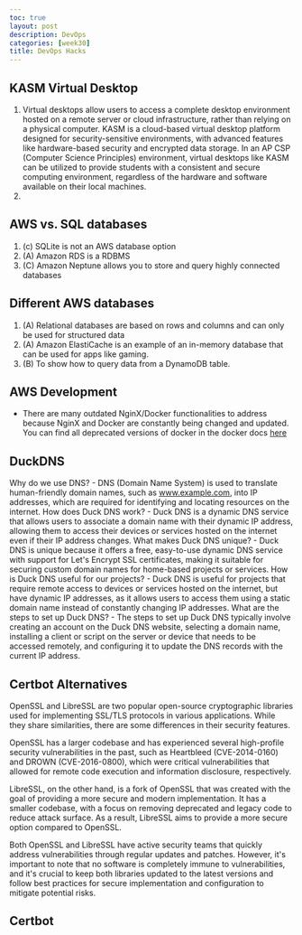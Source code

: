 ```yaml
---
toc: true
layout: post
description: DevOps
categories: [week30]
title: DevOps Hacks
---
```


## KASM Virtual Desktop

1. Virtual desktops allow users to access a complete desktop environment hosted on a remote server or cloud infrastructure, rather than relying on a physical computer. KASM is a cloud-based virtual desktop platform designed for security-sensitive environments, with advanced features like hardware-based security and encrypted data storage. In an AP CSP (Computer Science Principles) environment, virtual desktops like KASM can be utilized to provide students with a consistent and secure computing environment, regardless of the hardware and software available on their local machines.
2. 

## AWS vs. SQL databases

1. (c) SQLite is not an AWS database option
2. (A) Amazon RDS is a RDBMS
3. (C) Amazon Neptune allows you to store and query highly connected databases

## Different AWS databases

1. (A) Relational databases are based on rows and columns and can only be used for structured data
2. (A) Amazon ElastiCache is an example of an in-memory database that can be used for apps like gaming.
3. (B) To show how to query data from a DynamoDB table.

## AWS Development

- There are many outdated NginX/Docker functionalities to address because NginX and Docker are constantly being changed and updated. You can find all deprecated versions of docker in the docker docs [here](https://docs.docker.com/engine/deprecated/)

## DuckDNS

Why do we use DNS? - DNS (Domain Name System) is used to translate human-friendly domain names, such as www.example.com, into IP addresses, which are required for identifying and locating resources on the internet.
How does Duck DNS work? - Duck DNS is a dynamic DNS service that allows users to associate a domain name with their dynamic IP address, allowing them to access their devices or services hosted on the internet even if their IP address changes.
What makes Duck DNS unique? - Duck DNS is unique because it offers a free, easy-to-use dynamic DNS service with support for Let's Encrypt SSL certificates, making it suitable for securing custom domain names for home-based projects or services.
How is Duck DNS useful for our projects? - Duck DNS is useful for projects that require remote access to devices or services hosted on the internet, but have dynamic IP addresses, as it allows users to access them using a static domain name instead of constantly changing IP addresses.
What are the steps to set up Duck DNS? - The steps to set up Duck DNS typically involve creating an account on the Duck DNS website, selecting a domain name, installing a client or script on the server or device that needs to be accessed remotely, and configuring it to update the DNS records with the current IP address.

## Certbot Alternatives

OpenSSL and LibreSSL are two popular open-source cryptographic libraries used for implementing SSL/TLS protocols in various applications. While they share similarities, there are some differences in their security features.

OpenSSL has a larger codebase and has experienced several high-profile security vulnerabilities in the past, such as Heartbleed (CVE-2014-0160) and DROWN (CVE-2016-0800), which were critical vulnerabilities that allowed for remote code execution and information disclosure, respectively.

LibreSSL, on the other hand, is a fork of OpenSSL that was created with the goal of providing a more secure and modern implementation. It has a smaller codebase, with a focus on removing deprecated and legacy code to reduce attack surface. As a result, LibreSSL aims to provide a more secure option compared to OpenSSL.

Both OpenSSL and LibreSSL have active security teams that quickly address vulnerabilities through regular updates and patches. However, it's important to note that no software is completely immune to vulnerabilities, and it's crucial to keep both libraries updated to the latest versions and follow best practices for secure implementation and configuration to mitigate potential risks.

## Certbot

